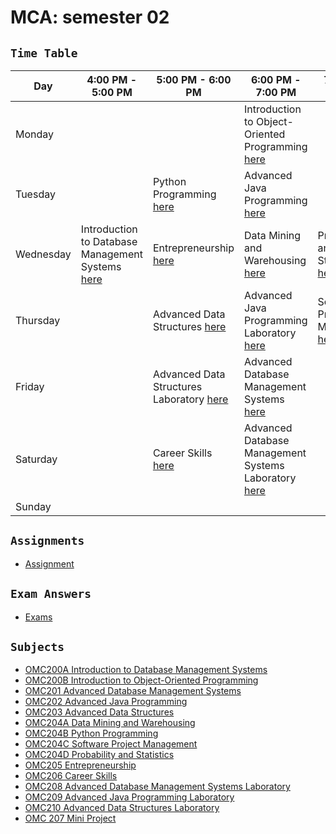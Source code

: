 # **MCA: semester 02**

<!-- Table Started -->
## `Time Table`<br>

| **Day**      | **4:00 PM - 5:00 PM**                                                               | **5:00 PM - 6:00 PM**                                                                  | **6:00 PM - 7:00 PM**                                                               | **7:00 PM - 8:00 PM**                                                      |
| ------------ | ----------------------------------------------------------------------------------- | -------------------------------------------------------------------------------------- | ------------------------------------------------------------------------------------| -------------------------------------------------------------------------- |
| Monday       |                                                                                     |                                                                                        | Introduction to Object-Oriented Programming [here](https://tinyurl.com/42maut59)    |                                                                            |
| Tuesday      |                                                                                     | Python Programming [here](https://tinyurl.com/4bcmy6dx)                                | Advanced Java Programming [here](https://tinyurl.com/3td2hast)                      |                                                                            |
| Wednesday    | Introduction to Database Management Systems [here](https://tinyurl.com/55vr7mpe)    | Entrepreneurship [here](https://tinyurl.com/2chsdc2j)                                  | Data Mining and Warehousing [here](https://tinyurl.com/u69r8e7d)                    | Probability and Statistics [here](https://tinyurl.com/mr3u4w7j)            |
| Thursday     |                                                                                     | Advanced Data Structures [here](https://tinyurl.com/w5vsyvrf)                          | Advanced Java Programming Laboratory [here](https://tinyurl.com/3p3w4zet)           | Software Project Management [here](https://tinyurl.com/8zm76nbn)           |
| Friday       |                                                                                     | Advanced Data Structures Laboratory [here](https://tinyurl.com/32brwnjc)               | Advanced Database Management Systems [here](https://tinyurl.com/52rv9k99)           |                                                                            |
| Saturday     |                                                                                     | Career Skills [here](https://tinyurl.com/3f2nc898)                                     | Advanced Database Management Systems Laboratory [here](https://tinyurl.com/yck9tdy5)|                                                                            |
| Sunday       |                                                                                     |                                                                                        |                                                                                     |                                                                            |



## `Assignments`<br>
- [Assignment](<Assignments>)


## `Exam Answers`<br>
- [Exams](Exams)




## `Subjects`<br>



- [OMC200A Introduction to Database Management Systems](<OMC200A Introduction to Database Management Systems>)
- [OMC200B Introduction to Object-Oriented Programming](<OMC200B Introduction to Object-Oriented Programming>)
- [OMC201 Advanced Database Management Systems](<OMC201 Advanced Database Management Systems>)
- [OMC202 Advanced Java Programming](<OMC202 Advanced Java Programming>)
- [OMC203 Advanced Data Structures](<OMC203 Advanced Data Structures>)
- [OMC204A Data Mining and Warehousing](<OMC204A Data Mining and Warehousing>)
- [OMC204B Python Programming](<OMC204B Python Programming>)
- [OMC204C Software Project Management](<OMC204C Software Project Management>)
- [OMC204D Probability and Statistics](<OMC204D Probability and Statistics>)
- [OMC205 Entrepreneurship](<OMC205 Entrepreneurship>)
- [OMC206 Career Skills](<OMC206 Career Skills>)
- [OMC208 Advanced Database Management Systems Laboratory](<OMC208 Advanced Database Management Systems Laboratory>)
- [OMC209 Advanced Java Programming Laboratory](<OMC209 Advanced Java Programming Laboratory>)
- [OMC210 Advanced Data Structures Laboratory](<OMC210 Advanced Data Structures Laboratory>)
- [OMC 207 Mini Project](<OMC 207 Mini Project>)
